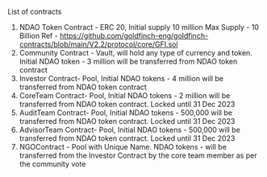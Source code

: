 List of contracts
1. NDAO Token Contract - ERC 20, Initial supply 10 million Max Supply - 10 Billion
Ref - https://github.com/goldfinch-eng/goldfinch-contracts/blob/main/V2.2/protocol/core/GFI.sol
2. Community Contract - Vault, will hold any type of currency and token. Initial NDAO token - 3 million will be transferred from NDAO token contract
3. Investor Contract- Pool, Initial NDAO tokens - 4 million will be transferred from NDAO token contract
4. CoreTeam Contract- Pool, Initial NDAO tokens - 2 million will be transferred from NDAO token contract. Locked until 31 Dec 2023
5. AuditTeam Contract- Pool, Initial NDAO tokens - 500,000 will be transferred from NDAO token contract. Locked until 31 Dec 2023
6. AdvisorTeam Contract- Pool, Initial NDAO tokens - 500,000 will be transferred from NDAO token contract. Locked until 31 Dec 2023
7. NGOContract - Pool with Unique Name. NDAO tokens - will be transferred from the Investor Contract by the core team member as per the community vote
